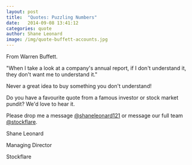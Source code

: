 ```yaml
---
layout: post
title:  "Quotes: Puzzling Numbers"
date:   2014-09-08 13:41:12
categories: quote
author: Shane Leonard
image: /img/quote-buffett-accounts.jpg
---
```


From Warren Buffett.

"When I take a look at a company's annual report, if I don't understand it, they don't want me to understand it."

Never a great idea to buy something you don't understand!

Do you have a favourite quote from a famous investor or stock market pundit? We'd love to hear it.

Please drop me a message [@shaneleonard121](https://twitter.com/shaneleonard121) or message our full team [@stockflare](https://twitter.com/stockflare).

Shane Leonard

Managing Director

Stockflare